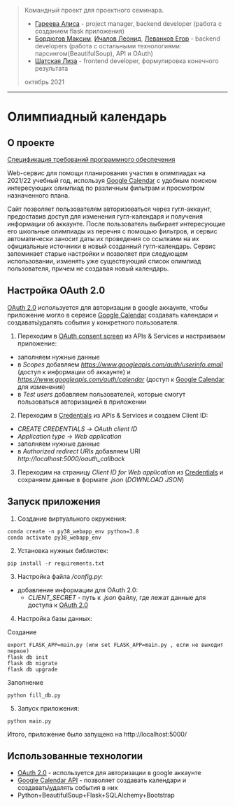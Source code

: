 > Командный проект для проектного семинара.
> * [Гареева Алиса] - project manager, backend developer (работа с созданием flask приложения)
> * [Бордюгов Максим], [Ичалов Леонид], [Леванков Егор] - backend developers (работа с остальными технологиями: парсингом(BeautifulSoup), API и OAuth)
> * [Шатская Лиза]  - frontend developer, формулировка конечного результата
>  
> октябрь 2021
___

# Олимпиадный календарь

## О проекте

[Спецификация требований программного обеспечения]

Web-сервис для помощи планирования участия в олимпиадах на 2021/22 учебный год, используя [Google Calendar] с удобным поиском интересующих олимпиад по различным фильтрам и просмотром назначенного плана.

Сайт позволяет пользователям авторизоваться через гугл-аккаунт, предоставив доступ для изменения гугл-календаря и получения информации об аккаунте. После пользователь выбирает интересующие его школьные олимпиады из перечня с помощью фильтров, и сервис автоматически заносит даты их проведения со ссылками на их официальные источники в новый созданный гугл-календарь. Сервис запоминает старые настройки и позволяет при следующем использовании, изменять уже существующий список олимпиад пользователя, причем не создавая новый календарь.

## Настройка OAuth 2.0
[OAuth 2.0] используется для авторизации в google аккаунте, чтобы приложение могло в сервисе [Google Calendar] создавать календари и создавать\удалять события у конкретного пользователя.

1. Переходим в [OAuth consent screen] из APIs & Services и настраиваем приложение:
  * заполняем нужные данные
  * в *Scopes* добавляем *https://www.googleapis.com/auth/userinfo.email* (доступ к информации об аккаунте) и *https://www.googleapis.com/auth/calendar* (доступ к [Google Calendar] для изменения)
  * в *Test users* добавляем пользователей, которые смогут пользоваться авторизацией в приложении

2. Переходим в [Credentials] из APIs & Services и создаем Client ID:
  * *CREATE CREDENTIALS* -> *OAuth client ID*
  * *Application type* -> *Web application*
  * заполняем нужные данные
  * в *Authorized redirect URIs* добавляем URI *http://localhost:5000/oauth_callback*

3. Переходим на страницу *Client ID for Web application* из [Credentials] и сохраняем данные в формате *.json* (*DOWNLOAD JSON*)

## Запуск приложения

1. Создание виртуального окружения:
```
conda create -n py38_webapp_env python=3.8
conda activate py38_webapp_env
```

2. Установка нужных библиотек:
```
pip install -r requirements.txt
```

3. Настройка файла */config.py*:
* добавление информации для OAuth 2.0:
  * *CLIENT_SECRET* - путь к *.json* файлу, где лежат данные для доступа к [OAuth 2.0]

4. Настройка базы данных:

Создание
```
export FLASK_APP=main.py (или set FLASK_APP=main.py , если не выходит первое)
flask db init
flask db migrate
flask db upgrade
```

Заполнение
```
python fill_db.py
```

5. Запуск приложения:

```
python main.py
```
Итого, приложение было запущено на http://localhost:5000/

## Использованные технологии

* [OAuth 2.0] - используется для авторизации в google аккаунте
* [Google Calendar API] - позволяет создавать календари и создавать\удалять события в них
* Python+BeautifulSoup+Flask+SQLAlchemy+Bootstrap


[Гареева Алиса]:<https://github.com/GareevaAlice>
[Бордюгов Максим]:<https://github.com/DedAzaMarks>
[Ичалов Леонид]:<https://github.com/Leo-nid>
[Леванков Егор]:<https://github.com/elevankoff>
[Шатская Лиза]:<https://github.com/NanamyYu>
[Спецификация требований программного обеспечения]:<https://docs.google.com/document/d/1XFEL_6hiaVhY-LgMXNDbAMNh4pqtLTjGomNfn3OpKzw/edit?usp=sharing>
[OAuth 2.0]:<https://developers.google.com/youtube/v3/guides/auth/server-side-web-apps>
[OAuth consent screen]:<https://console.cloud.google.com/apis/credentials/consent>
[Credentials]:<https://console.cloud.google.com/apis/credentials>
[Google Calendar]:<https://calendar.google.com/calendar>
[Google Calendar API]:<https://developers.google.com/calendar/api>
